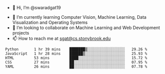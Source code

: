 - 👋 Hi, I’m @swaradgat19
<!-- - 👀 I’m interested in  -->
- 🌱 I’m currently learning Computer Vision, Machine Learning, Data Visualization and Operating Systems
- 💞️ I’m looking to collaborate on Machine Learning and Web Development projects 
- 📫 How to reach me at sgat@cs.stonybrook.edu

<!--START_SECTION:waka-->

```text
Python       1 hr 39 mins    ███████▒░░░░░░░░░░░░░░░░░   29.26 %
JavaScript   1 hr 28 mins    ██████▒░░░░░░░░░░░░░░░░░░   25.93 %
HTML         53 mins         ████░░░░░░░░░░░░░░░░░░░░░   15.72 %
CSS          27 mins         ██░░░░░░░░░░░░░░░░░░░░░░░   07.95 %
YAML         26 mins         ██░░░░░░░░░░░░░░░░░░░░░░░   07.78 %
```

<!--END_SECTION:waka-->

<!---
swaradgat19/swaradgat19 is a ✨ special ✨ repository because its `README.md` (this file) appears on your GitHub profile.
You can click the Preview link to take a look at your changes.
--->
